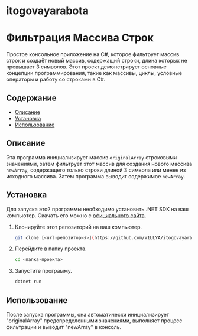 # itogovayarabota
# Фильтрация Массива Строк

Простое консольное приложение на C#, которое фильтрует массив строк и создаёт новый массив, содержащий строки, длина которых не превышает 3 символов. Этот проект демонстрирует основные концепции программирования, такие как массивы, циклы, условные операторы и работу со строками в C#.

## Содержание

- [Описание](#описание)
- [Установка](#установка)
- [Использование](#использование)

## Описание

Эта программа инициализирует массив `originalArray` строковыми значениями, затем фильтрует этот массив для создания нового массива `newArray`, содержащего только строки длиной 3 символа или менее из исходного массива. Затем программа выводит содержимое `newArray`.

## Установка

Для запуска этой программы необходимо установить .NET SDK на ваш компьютер. Скачать его можно с [официального сайта](https://dotnet.microsoft.com/download).

1. Клонируйте этот репозиторий на ваш компьютер.
   ```sh
   git clone [<url-репозитория>](https://github.com/V1LLYA/itogovayarabota.git)
2. Перейдите в папку проекта.
   ```sh
   cd <папка-проекта>
3. Запустите программу.
   ```sh
   dotnet run

## Использование

После запуска программы, она автоматически инициализирует "originalArray" предопределенными значениями, выполняет процесс фильтрации и выводит "newArray" в консоль.
